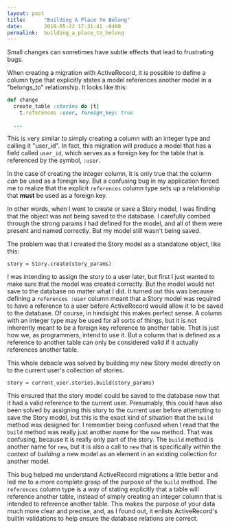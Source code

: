 ```yaml
---
layout: post
title:      "Building A Place To Belong"
date:       2018-05-22 17:31:41 -0400
permalink:  building_a_place_to_belong
---
```



Small changes can sometimes have subtle effects that lead to frustrating bugs.

When creating a migration with ActiveRecord, it is possible to define a column type that explicitly states a model references another model in a "belongs_to" relationship. It looks like this:

```ruby
def change 
  create_table :stories do |t| 
    t.references :user, foreign_key: true

  ...

```

This is very similar to simply creating a column with an integer type and calling it "user_id". In fact, this migration will produce a model that has a field called `user_id`, which serves as a foreign key for the table that is referenced by the symbol, `:user`.

In the case of creating the integer column, it is only true that the column *can* be used as a foreign key. But a confusing bug in my application forced me to realize that the explicit `references` column type sets up a relationship that **must** be used as a foreign key.

In other words, when I went to create or save a Story model, I was finding that the object was not being saved to the database. I carefully combed through the strong params I had defined for the model, and all of them were present and named correctly. But my model still wasn't being saved.

The problem was that I created the Story model as a standalone object, like this:

```
story = Story.create(story_params)
```

I was intending to assign the story to a user later, but first I just wanted to make sure that the model was created correctly. But the model would not save to the database no matter what I did. It turned out this was because defining a `references :user` column meant that a Story model was required to have a reference to a user before ActiveRecord would allow it to be saved to the database. Of course, in hindsight this makes perfect sense. A column with an integer type may be used for all sorts of things, but it is not inherently meant to be a foreign key reference to another table. That is just how we, as programmers, intend to use it. But a column that is defined as a reference to another table can only be considered valid if it actually references another table.

This whole debacle was solved by building my new Story model directly on to the current user's collection of stories.

```
story = current_user.stories.build(story_params)
```

This ensured that the story model could be saved to the database now that it had a valid reference to the current user. Presumably, this could have also been solved by assigning this story to the current user before attempting to save the Story model, but this is the exact kind of situation that the `build` method was designed for. I remember being confused when I read that the `build` method was really just another name for the `new` method. That was confusing, because it is really only part of the story. The `build` method is another name for `new`, but it is also a call to `new` that is specifically within the context of *building* a new model as an element in an existing collection for another model.

This bug helped me understand ActiveRecord migrations a little better and led me to a more complete grasp of the purpose of the `build` method. The `references` column type is a way of stating explicitly that a table will reference another table, instead of simply creating an integer column that is intended to reference another table. This makes the purpose of your data much more clear and precise, and, as I found out, it enlists ActiveRecord's builtin validations to help ensure the database relations are correct.
